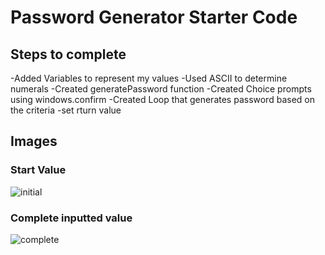 # Password Generator Starter Code

## Steps to complete
-Added Variables to represent my values
-Used ASCII to determine numerals
-Created generatePassword function
-Created Choice prompts using windows.confirm
-Created Loop that generates password based on the criteria
-set rturn value
  
## Images
  
  ### Start Value
  ![initial](https://user-images.githubusercontent.com/98830462/156898382-0a00126a-9160-43fb-b970-60f4bc3ecdd3.png)
  
  ### Complete inputted value
  ![complete](https://user-images.githubusercontent.com/98830462/156898381-535f3989-2e3f-4655-849c-a1710f2e8193.png)

